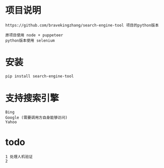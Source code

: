# 项目说明
```
https://github.com/bravekingzhang/search-engine-tool 项目的python版本

原项目使用 node + puppeteer 
python版本使用 selenium
```

# 安装
```bash
pip install search-engine-tool

```

# 支持搜索引擎
```
Bing
Google (需要调用方自身能够访问)
Yahoo
```

# todo 
```
1 处理人机验证
2 

```

